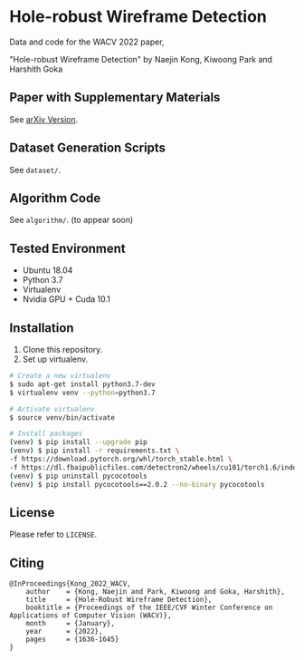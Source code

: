 # Hole-robust Wireframe Detection

Data and code for the WACV 2022 paper,

"Hole-robust Wireframe Detection" by Naejin Kong, Kiwoong Park and Harshith Goka


## Paper with Supplementary Materials
See [arXiv Version](https://arxiv.org/abs/2111.15064).


## Dataset Generation Scripts
See `dataset/`.


## Algorithm Code
See `algorithm/`. (to appear soon)


## Tested Environment
 * Ubuntu 18.04
 * Python 3.7
 * Virtualenv
 * Nvidia GPU + Cuda 10.1


## Installation
1. Clone this repository.
2. Set up virtualenv.
```bash
# Create a new virtualenv
$ sudo apt-get install python3.7-dev
$ virtualenv venv --python=python3.7

# Activate virtualenv
$ source venv/bin/activate

# Install packages
(venv) $ pip install --upgrade pip
(venv) $ pip install -r requirements.txt \
-f https://download.pytorch.org/whl/torch_stable.html \
-f https://dl.fbaipublicfiles.com/detectron2/wheels/cu101/torch1.6/index.html
(venv) $ pip uninstall pycocotools
(venv) $ pip install pycocotools==2.0.2 --no-binary pycocotools
```

## License
Please refer to `LICENSE`.


## Citing

```
@InProceedings{Kong_2022_WACV,
    author    = {Kong, Naejin and Park, Kiwoong and Goka, Harshith},
    title     = {Hole-Robust Wireframe Detection},
    booktitle = {Proceedings of the IEEE/CVF Winter Conference on Applications of Computer Vision (WACV)},
    month     = {January},
    year      = {2022},
    pages     = {1636-1645}
}
```
